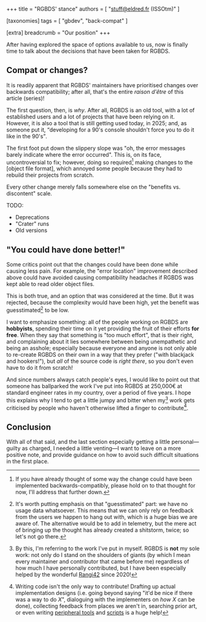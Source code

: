 +++
title = "RGBDS' stance"
authors = [ "stuff@eldred.fr (ISSOtm)" ]

[taxonomies]
tags = [ "gbdev", "back-compat" ]

[extra]
breadcrumb = "Our position"
+++

After having explored the space of options available to us, now is finally time to talk about the decisions that have been taken for RGBDS.

<!-- more -->

## Compat or changes?

It is readily apparent that RGBDS' maintainers have prioritised changes over backwards compatibility; after all, that's the entire _raison d'être_ of this article (series)!

The first question, then, is _why_.
After all, RGBDS is an old tool, with a lot of established users and a lot of projects that have been relying on it.
However, it is also a tool that is still getting used today, in 2025; and, as someone put it, <q>developing for a 90\'s console shouldn't force you to do it like in the 90\'s</q>.

The first foot put down the slippery slope was "oh, the error messages barely indicate where the error occurred".
This is, on its face, uncontroversial to fix; however, doing so required[^required] making changes to the [object file format], which annoyed some people because they had to rebuild their projects from scratch.

Every other change merely falls somewhere else on the "benefits vs. discontent" scale.

TODO:

- Deprecations
- "Crater" runs
- Old versions

[^required]: If you have already thought of some way the change could have been implemented backwards-compatibly, please hold on to that thought for now, I'll address that further down.

## "You could have done better!"

Some critics point out that the changes could have been done while causing less pain.
For example, the "error location" improvement described above could have avoided causing compatibility headaches if RGBDS was kept able to read older object files.

This is both true, and an option that was considered at the time.
But it was rejected, because the complexity would have been high, yet the benefit was guesstimated[^telemetry] to be low.

I want to emphasize something: all of the people working on RGBDS are **hobbyists**, spending their time on it yet providing the fruit of their efforts **for free**.
When they say that something is "too much effort", that is their right, and complaining about it lies somewhere between being unempathetic and being an asshole; especially because everyone and anyone is not only able to re-create RGBDS on their own in a way that they prefer ("with blackjack and hookers!"), but _all_ of the source code is _right there_, so you don't even have to do it from scratch!

And since numbers always catch people's eyes, I would like to point out that someone has ballparked the work I've put into RGBDS at 250,000€ at standard engineer rates in my country, over a period of five years.
I hope this explains why I tend to get a little jumpy and bitter when my[^our] work gets criticised by people who haven't otherwise lifted a finger to contribute[^contrib].

[^telemetry]: It's worth putting emphasis on that "guesstimated" part: we have no usage data whatsoever. This means that we can only rely on feedback from the users we happen to hang out with, which is a huge bias we are aware of. The alternative would be to add in telemetry, but the mere act of bringing up the thought has already created a shitstorm, twice; so let's not go there.

[^our]: By this, I'm referring to the work I've put in myself. RGBDS is **not** my sole work: not only do I stand on the shoulders of giants (by which I mean every maintainer and contributor that came before me) regardless of how much I have personally contributed, but I have been especially helped by the wonderful [Rangi42] since 2020!

[^contrib]: Writing code isn't the only way to contribute! Drafting up actual implementation designs (i.e. going beyond saying "it'd be nice if there was a way to do <var>X</var>", dialoguing with the implementers on _how_ <var>X</var> can be done), collecting feedback from places we aren't in, searching prior art, or even writing [peripheral tools][rgbenv] and [scripts][contrib] is a huge help!

[Rangi42]: https://github.com/Rangi42
[rgbenv]: https://github.com/gbdev/rgbenv#readme
[contrib]: https://github.com/gbdev/rgbds/tree/master/contrib

## Conclusion

With all of that said, and the last section especially getting a little personal&mdash;guilty as charged, I needed a little venting&mdash;I want to leave on a more positive note, and provide guidance on how to avoid such difficult situations in the first place.
